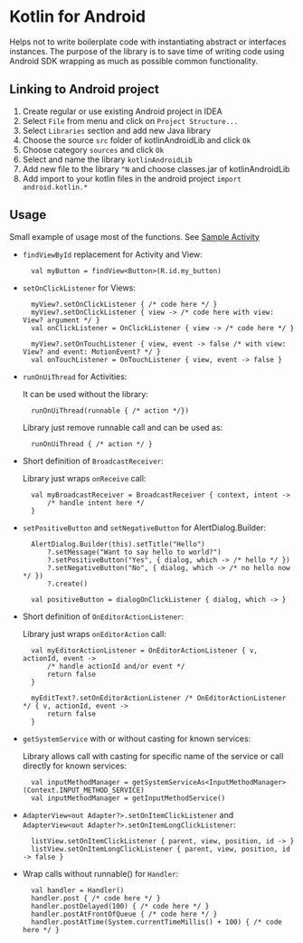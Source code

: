 Kotlin for Android
=============

Helps not to write boilerplate code with instantiating abstract or interfaces instances.
The purpose of the library is to save time of writing code using Android SDK wrapping as much as possible
common functionality.

Linking to Android project
--------------------------

1. Create regular or use existing Android project in IDEA
2. Select `File` from menu and click on `Project Structure...`
3. Select `Libraries` section and add new Java library
4. Choose the source `src` folder of kotlinAndroidLib and click `Ok`
5. Choose category `sources` and click `Ok`
6. Select and name the library `kotlinAndroidLib`
7. Add new file to the library `^N` and choose classes.jar of kotlinAndroidLib
8. Add import to your kotlin files in the android project `import android.kotlin.*`

Usage
-----

Small example of usage most of the functions. See [Sample Activity](https://github.com/vladlichonos/kotlinAndroidLib/blob/master/SampleActivity.kt)

* `findViewById` replacement for Activity and View:

        val myButton = findView<Button>(R.id.my_button)

* `setOnClickListener` for Views:

        myView?.setOnClickListener { /* code here */ }
        myView?.setOnClickListener { view -> /* code here with view: View? argument */ }
        val onClickListener = OnClickListener { view -> /* code here */ }

        myView?.setOnTouchListener { view, event -> false /* with view: View? and event: MotionEvent? */ }
        val onTouchListener = OnTouchListener { view, event -> false }

* `runOnUiThread` for Activities:

    It can be used without the library:

        runOnUiThread(runnable { /* action */})

    Library just remove runnable call and can be used as:

        runOnUiThread { /* action */ }

* Short definition of `BroadcastReceiver`:

    Library just wraps `onReceive` call:

        val myBroadcastReceiver = BroadcastReceiver { context, intent ->
            /* handle intent here */
        }

* `setPositiveButton` and `setNegativeButton` for AlertDialog.Builder:

        AlertDialog.Builder(this).setTitle("Hello")
            ?.setMessage("Want to say hello to world?")
            ?.setPositiveButton("Yes", { dialog, which -> /* hello */ })
            ?.setNegativeButton("No", { dialog, which -> /* no hello now */ })
            ?.create()

        val positiveButton = dialogOnClickListener { dialog, which -> }

* Short definition of `OnEditorActionListener`:

    Library just wraps `onEditorAction` call:

        val myEditorActionListener = OnEditorActionListener { v, actionId, event ->
            /* handle actionId and/or event */
            return false
        }

        myEditText?.setOnEditorActionListener /* OnEditorActionListener */ { v, actionId, event ->
            return false
        }

* `getSystemService` with or without casting for known services:

    Library allows call with casting for specific name of the service or call directly for known services:

        val inputMethodManager = getSystemServiceAs<InputMethodManager>(Context.INPUT_METHOD_SERVICE)
        val inputMethodManager = getInputMethodService()

* `AdapterView<out Adapter?>.setOnItemClickListener` and `AdapterView<out Adapter?>.setOnItemLongClickListener`:

        listView.setOnItemClickListener { parent, view, position, id -> }
        listView.setOnItemLongClickListener { parent, view, position, id -> false }

* Wrap calls without runnable() for `Handler`:

        val handler = Handler()
        handler.post { /* code here */ }
        handler.postDelayed(100) { /* code here */ }
        handler.postAtFrontOfQueue { /* code here */ }
        handler.postAtTime(System.currentTimeMillis() + 100) { /* code here */ }

